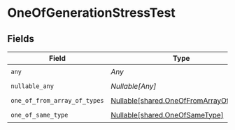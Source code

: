 # OneOfGenerationStressTest


## Fields

| Field                                                                                  | Type                                                                                   | Required                                                                               | Description                                                                            |
| -------------------------------------------------------------------------------------- | -------------------------------------------------------------------------------------- | -------------------------------------------------------------------------------------- | -------------------------------------------------------------------------------------- |
| `any`                                                                                  | *Any*                                                                                  | :heavy_check_mark:                                                                     | N/A                                                                                    |
| `nullable_any`                                                                         | *Nullable[Any]*                                                                        | :heavy_check_mark:                                                                     | N/A                                                                                    |
| `one_of_from_array_of_types`                                                           | [Nullable[shared.OneOfFromArrayOfTypes]](../../models/shared/oneoffromarrayoftypes.md) | :heavy_check_mark:                                                                     | N/A                                                                                    |
| `one_of_same_type`                                                                     | [Nullable[shared.OneOfSameType]](../../models/shared/oneofsametype.md)                 | :heavy_check_mark:                                                                     | N/A                                                                                    |